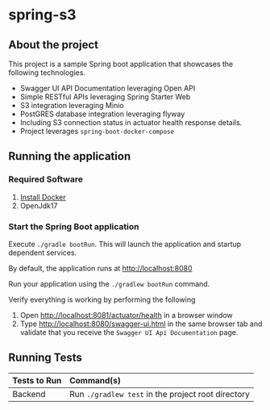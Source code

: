 # spring-s3

## About the project

This project is a sample Spring boot application that showcases the following technologies.
- Swagger UI API Documentation leveraging Open API
- Simple RESTful APIs leveraging Spring Starter Web
- S3 integration leveraging Minio
- PostGRES database integration leveraging flyway
- Including S3 connection status in actuator health response details.
- Project leverages `spring-boot-docker-compose`

## Running the application

### Required Software

1. [Install Docker](https://docs.docker.com/get-docker/)
1. OpenJdk17

### Start the Spring Boot application

Execute `./gradle bootRun`.  This will launch the application and startup dependent services.

By default, the application runs at [http://localhost:8080](http://localhost:8080)

Run your application using the `./gradlew bootRun` command.

Verify everything is working by performing the following
1. Open [http://localhost:8081/actuator/health](http://localhost:8081/actuator/health) in a browser window
2. Type [http://localhost:8080/swagger-ui.html](http://localhost:8080/swagger-ui.html) in the same browser tab and validate that you receive the `Swagger UI Api Documentation` page. 

## Running Tests

| Tests to Run       | Command(s)                                         |
|:-------------------|:---------------------------------------------------|
| Backend            | Run `./gradlew test` in the project root directory |